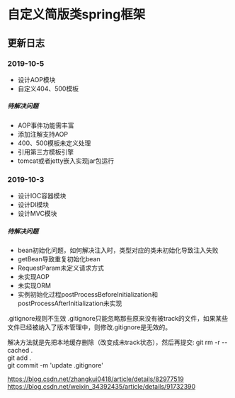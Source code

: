 # 自定义简版类spring框架

## 更新日志

### 2019-10-5
* 设计AOP模块
* 自定义404、500模板
#####  待解决问题
* AOP事件功能需丰富
* 添加注解支持AOP
* 400、500模板未定义处理
* 引用第三方模板引擎
* tomcat或者jetty嵌入实现jar包运行

### 2019-10-3
* 设计IOC容器模块
* 设计DI模块
* 设计MVC模块
#####  待解决问题
* bean初始化问题，如何解决注入时，类型对应的类未初始化导致注入失败
* getBean导致重复初始化bean
* RequestParam未定义请求方式
* 未实现AOP
* 未实现ORM
* 实例初始化过程postProcessBeforeInitialization和postProcessAfterInitialization未实现

.gitignore规则不生效
.gitignore只能忽略那些原来没有被track的文件，如果某些文件已经被纳入了版本管理中，则修改.gitignore是无效的。

解决方法就是先把本地缓存删除（改变成未track状态），然后再提交:
git rm -r --cached .<br>
git add .<br>
git commit -m 'update .gitignore'

https://blog.csdn.net/zhangkui0418/article/details/82977519<br>
https://blog.csdn.net/weixin_34392435/article/details/91732390




